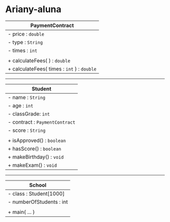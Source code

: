# Ariany-aluna

|PaymentContract|
|------------|
| - price : `double` |
| - type : `String` |
| - times : `int` |
||
| + calculateFees( ) : `double` |
| + calculateFees( times : `int` ) : `double` |

----

| Student |
|-------|
| - name : `String` |
| - age : `int` |
| - classGrade: `int` |
| - contract : `PaymentContract` |
| - score : `String` |
||
| + isApproved() : `boolean` |
| + hasScore() : `boolean` |
| + makeBirthday() : `void`|
| + makeExam() : `void` |

---

|School|
|----|
| - class : Student[1000] |
| - numberOfStudents : int |
||
| + main( ... ) |